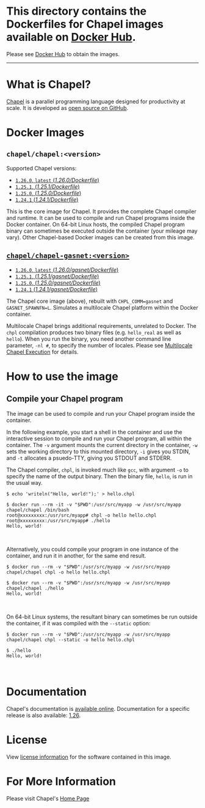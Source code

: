 #  This directory contains the Dockerfiles for Chapel images available on [Docker Hub](https://hub.docker.com/r/chapel/).
   Please see [Docker Hub](https://hub.docker.com/r/chapel/) to obtain the images.

---

# What is Chapel?

[Chapel](https://chapel-lang.org/) is a parallel programming language designed for productivity at scale. It is developed as [open source on GitHub](https://github.com/chapel-lang/chapel/).

# Docker Images

## `chapel/chapel:<version>`
Supported Chapel versions:
* [`1.26.0`, `latest` (_1.26.0/Dockerfile_)](https://github.com/chapel-lang/chapel/blob/release/1.26/util/dockerfiles/Dockerfile/)
* [`1.25.1`, (_1.25.1/Dockerfile_)](https://github.com/chapel-lang/chapel/blob/1.25.1/util/dockerfiles/Dockerfile)
* [`1.25.0`, (_1.25.0/Dockerfile_)](https://github.com/chapel-lang/chapel/blob/release/1.25/util/dockerfiles/Dockerfile/)
* [`1.24.1` (_1.24.1/Dockerfile_)](https://github.com/chapel-lang/chapel/blob/1.24.1/util/dockerfiles/Dockerfile)


This is the core image for Chapel. It provides the complete Chapel compiler and runtime.  It can be used to compile and run Chapel programs inside the Docker container. On 64-bit Linux hosts, the compiled Chapel program binary can sometimes be executed outside the container (your mileage may vary). Other Chapel-based Docker images can be created from this image.

## [`chapel/chapel-gasnet:<version>`](https://hub.docker.com/r/chapel/chapel-gasnet/)
* [`1.26.0`, `latest` (_1.26.0/gasnet/Dockerfile_)](https://github.com/chapel-lang/chapel/blob/release/1.26/util/dockerfiles/gasnet/Dockerfile/)
* [`1.25.1`, (_1.25.1/gasnet/Dockerfile_)](https://github.com/chapel-lang/chapel/blob/release/1.25,1/util/dockerfiles/gasnet/Dockerfile/)
* [`1.25.0`, (_1.25.0/gasnet/Dockerfile_)](https://github.com/chapel-lang/chapel/blob/release/1.25/util/dockerfiles/gasnet/Dockerfile/)
* [`1.24.1` (_1.24.1/gasnet/Dockerfile_)](https://github.com/chapel-lang/chapel/blob/1.24.1/util/dockerfiles/gasnet/Dockerfile)

The Chapel core image (above), rebuilt with `CHPL_COMM=gasnet` and `GASNET_SPAWNFN=L`. Simulates a multilocale Chapel platform within the Docker container.

Multilocale Chapel brings additional requirements, unrelated to Docker. The `chpl` compilation produces two binary files (e.g. `hello_real` as well as `hello`). When you run the binary, you need another command line parameter, `-nl #`, to specify the number of locales. Please see [Multilocale Chapel Execution](https://chapel-lang.org/docs/usingchapel/multilocale.html) for details.

# How to use the image

## Compile your Chapel program

The image can be used to compile and run your Chapel program inside the container.

In the following example, you start a shell in the container and use the interactive session to compile and run your Chapel program, all within the container. The `-v` argument mounts the current directory in the container, `-w` sets the working directory to this mounted directory, `-i` gives you STDIN, and `-t` allocates a psuedo-TTY, giving you STDOUT and STDERR. 

The Chapel compiler, `chpl`, is invoked much like `gcc`, with argument `-o` to specify the name of the output binary. Then the binary file, `hello`, is run in the usual way.

```
$ echo 'writeln("Hello, world!");' > hello.chpl

$ docker run --rm -it -v "$PWD":/usr/src/myapp -w /usr/src/myapp chapel/chapel /bin/bash
root@xxxxxxxxx:/usr/src/myapp# chpl -o hello hello.chpl
root@xxxxxxxxx:/usr/src/myapp# ./hello
Hello, world!
```
&nbsp;

Alternatively, you could compile your program in one instance of the container, and run it in another, for the same end result. 
```
$ docker run --rm -v "$PWD":/usr/src/myapp -w /usr/src/myapp chapel/chapel chpl -o hello hello.chpl

$ docker run --rm -v "$PWD":/usr/src/myapp -w /usr/src/myapp chapel/chapel ./hello
Hello, world!
```
&nbsp;

On 64-bit Linux systems, the resultant binary can sometimes be run outside the container, if it was compiled with the `--static` option:
```
$ docker run --rm -v "$PWD":/usr/src/myapp -w /usr/src/myapp chapel/chapel chpl --static -o hello hello.chpl

$ ./hello
Hello, world!
```
&nbsp;

# Documentation

Chapel's documentation is [available online](https://chapel-lang.org/docs/).
Documentation for a specific release is also available: [1.26](https://chapel-lang.org/docs/1.26/).

# License

View [license information](https://chapel-lang.org/license.html) for the software contained in this image.

# For More Information

Please visit Chapel's [Home Page](https://chapel-lang.org/)
